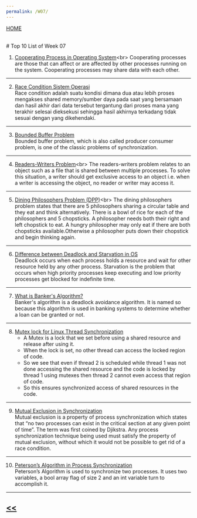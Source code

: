 ```yaml
---
permalink: /W07/
---
```

[HOME](../)

<br>
# Top 10 List of Week 07

1. [Cooperating Process in Operating System](https://www.tutorialspoint.com/cooperating-process#:~:text=Cooperating%20processes%20are%20those%20that,share%20data%20with%20each%20other.)<br>
Cooperating processes are those that can affect or are affected by other processes running on the system. Cooperating processes may share data with each other.
* * *
2. [Race Condition Sistem Operasi](https://sites.google.com/site/fasilkom12321/kelas/pert-2/sinkronisasi)<br>
Race   condition   adalah   suatu   kondisi   dimana   dua   atau   lebih   proses   mengakses   shared memory/sumber daya pada saat yang bersamaan dan hasil akhir dari data tersebut tergantung dari proses mana yang terakhir selesai dieksekusi sehingga hasil akhirnya terkadang tidak sesuai dengan yang dikehendaki.
* * *
3. [Bounded Buffer Problem](https://www.studytonight.com/operating-system/bounded-buffer#)<br>
Bounded buffer problem, which is also called producer consumer problem, is one of the classic problems of synchronization.
* * *
4. [Readers-Writers Problem](https://www.tutorialspoint.com/readers-writers-problem#:~:text=The%20readers%2Dwriters%20problem%20relates,is%20shared%20between%20multiple%20processes.&text=To%20solve%20this%20situation%2C%20a,or%20writer%20may%20access%20it.)<br>
The readers-writers problem relates to an object such as a file that is shared between multiple processes. To solve this situation, a writer should get exclusive access to an object i.e. when a writer is accessing the object, no reader or writer may access it.
* * *
5. [Dining Philosophers Problem (DPP)](https://www.tutorialspoint.com/dining-philosophers-problem-dpp#:~:text=The%20dining%20philosophers%20problem%20states,and%20left%20chopstick%20to%20eat.)<br>
The dining philosophers problem states that there are 5 philosophers sharing a circular table and they eat and think alternatively. There is a bowl of rice for each of the philosophers and 5 chopsticks. A philosopher needs both their right and left chopstick to eat. A hungry philosopher may only eat if there are both chopsticks available.Otherwise a philosopher puts down their chopstick and begin thinking again.
* * *
6. [Difference between Deadlock and Starvation in OS](https://www.geeksforgeeks.org/difference-between-deadlock-and-starvation-in-os/)<br>
Deadlock occurs when each process holds a resource and wait for other resource held by any other process. Starvation is the problem that occurs when high priority processes keep executing and low priority processes get blocked for indefinite time.
* * *
7. [What is Banker's Algorithm?](https://www.studytonight.com/operating-system/bankers-algorithm#)<br>
Banker's algorithm is a deadlock avoidance algorithm. It is named so because this algorithm is used in banking systems to determine whether a loan can be granted or not.
* * *
8. [Mutex lock for Linux Thread Synchronization](https://www.geeksforgeeks.org/mutex-lock-for-linux-thread-synchronization/)<br>
    * A Mutex is a lock that we set before using a shared resource and release after using it.
    * When the lock is set, no other thread can access the locked region of code.
    * So we see that even if thread 2 is scheduled while thread 1 was not done accessing the shared resource and the code is locked by thread 1 using mutexes then thread 2 cannot even access that region of code.
    * So this ensures synchronized access of shared resources in the code.
* * *
9. [Mutual Exclusion in Synchronization](https://www.geeksforgeeks.org/mutual-exclusion-in-synchronization/?ref=rp)<br>
Mutual exclusion is a property of process synchronization which states that “no two processes can exist in the critical section at any given point of time”. The term was first coined by Djikstra. Any process synchronization technique being used must satisfy the property of mutual exclusion, without which it would not be possible to get rid of a race condition.
* * *
10. [Peterson’s Algorithm in Process Synchronization](https://www.geeksforgeeks.org/petersons-algorithm-in-process-synchronization/?ref=rp)<br>
Peterson’s Algorithm is used to synchronize two processes. It uses two variables, a bool array flag of size 2 and an int variable turn to accomplish it.
* * *

## [<<](../)

